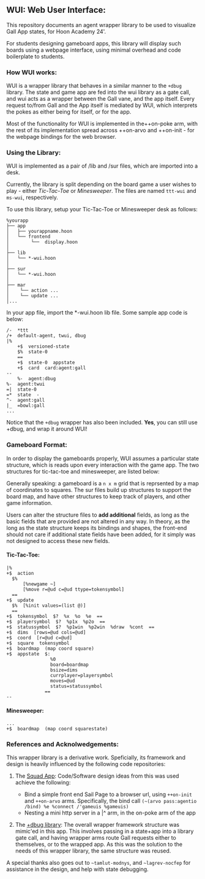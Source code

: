 ## WUI: Web User Interface:

This repository documents an agent wrapper library  to be used to visualize Gall App states, for Hoon Academy 24'.

For students designing gameboard apps, this library will display such boards using a webpage interface, using minimal overhead and code boilerplate to students. 


### How WUI works:

WUI is a wrapper library that behaves in a similar manner to the `+dbug` library. The state and game app are fed into the wui library as a gate call, and wui acts as a wrapper between the Gall vane, and the app itself. Every request to/from Gall and the App itself is mediated by WUI, which interprets the pokes as either being for itself, or for the app.  

Most of the functionality for WUI is implemented in the++on-poke arm, with the rest of its implementation spread across ++on-arvo and ++on-init - for the webpage bindings for the web browser.


###  Using the Library:

WUI is implemented as a pair of /lib and /sur files, which are imported into a desk.

Currently, the library is split depending on the board game a user wishes to play - either *Tic-Tac-Toe* or *Minesweeper*. The files are named `ttt-wui` and `ms-wui`, respectively.

To use this library, setup your Tic-Tac-Toe or Minesweeper desk as follows:

```
%yourapp
├── app
│   ├── yourappname.hoon
│   └── frontend
│        └──  display.hoon
│
├── lib
│   └── *-wui.hoon
│
├── sur 
│   └── *-wui.hoon
│
├── mar
│    └── action ...
│    └── update ...
│...
```

In your app file, import the *-wui.hoon lib file. Some sample app code is below:

```hoon
/-  *ttt
/+  default-agent, twui, dbug
|%
    +$  versioned-state
    $%  state-0
    ==
    +$  state-0  appstate
    +$  card  card:agent:gall
--
	%-  agent:dbug
%-  agent:twui
=|  state-0  
=*  state  -
^-  agent:gall
|_  =bowl:gall
...
```


Notice that the `+dbug` wrapper has also been included.  **Yes**, you can still use +dbug, and wrap it around WUI!


###  Gameboard Format:

In order to display the gameboards properly, WUI assumes a particular state
structure, which is reads upon every interaction with the game app.  The two 
structures for tic-tac-toe and minesweeper, are listed below:

Generally speaking: a gameboard is a `n x m` grid that is reprsented by a map of coordinates to squares.  The sur files build up structures to support the board map, and have other structures to keep track of players, and other
game information.

Users can alter the structure files to **add additional** fields, as long as the basic fields that are provided are not altered in any way. In theory, as the long
as the state structure keeps its bindings and shapes, the front-end should not care if additional state fields have been added, for it simply was not designed to access these new fields.

#### Tic-Tac-Toe:

``` hoon
|%
+$  action
  $%
	  [%newgame ~]
      [%move r=@ud c=@ud ttype=tokensymbol]
  ==
+$  update
  $%  [%init values=(list @)]
  ==
+$  tokensymbol  $?  %x  %o  %e  ==
+$  playersymbol  $?  %p1x  %p2o  ==
+$  statussymbol  $?  %p1win  %p2win  %draw  %cont  ==
+$  dims  [rows=@ud cols=@ud]
+$  coord  [r=@ud c=@ud]
+$  square  tokensymbol
+$  boardmap  (map coord square)
+$  appstate  $:  
                %0 
                board=boardmap 
                bsize=dims 
                currplayer=playersymbol
                moves=@ud
                status=statussymbol
              ==
--

```

####  Minesweeper:

``` hoon
...
+$  boardmap  (map coord squarestate)
```


### References and Acknolwedgements:

This wrapper library is a derivative work. Speficially, its framework and design is heavily influenced by the following code repositories:

1) The [Squad App](https://github.com/urbit/docs-examples/tree/main/groups-app):  Code/Software design ideas from this was used achieve the following:
	- Bind a simple front end Sail Page to a browser url, using `++on-init` and `++on-arvo` arms. 
	Specifically, the bind call ``(~(arvo pass:agentio /bind) %e %connect /'gameuis %gameuis)``
	- Nesting a mini http server in a |^ arm, in the on-poke arm of the app

2)  The [+dbug library](https://docs.urbit.org/courses/app-school/3-imports-and-aliases#dbug):  The overall wrapper framework structure was mimic'ed in this app.  This involves passing in a state+app into a library gate call, and having wrapper arms route Gall requests either to themselves, or to the wrapped app. As this was the solution to the needs of this wrapper library, the same structure was reused.

A special thanks also goes out to `~tamlut-modnys`, and `~lagrev-nocfep` for assistance in the design, and help with state debugging.